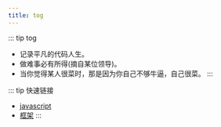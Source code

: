 ```yaml
---
title: tog
---   
```


<!--![img](../docs/.vuepress/public/img/headimg.jpg) -->

 
::: tip tog
* 记录平凡的代码人生。
* 做难事必有所得(摘自某位领导)。
* 当你觉得某人很菜时，那是因为你自己不够牛逼，自己很菜。
::: 

::: tip 快速链接
*  [javascript](/语言/) <!-- 跳转到 foo 文件夹的 index.html --> 
*  [框架](/框架/) 
:::  
  
<!-- 
::: tip 为什么使用vuepress
*  原本的`hexo`性能比较差。http://uyi2.com:8000/pic/movie/webplan.pdf
*  印象笔记对`markdown`支持不太友好。
:::
-->